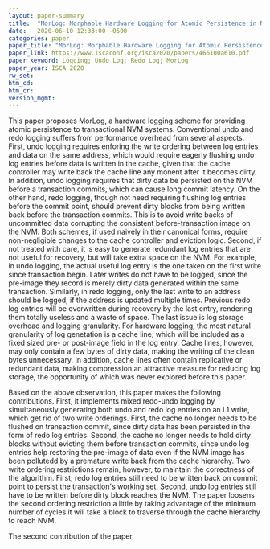 ```yaml
---
layout: paper-summary
title:  "MorLog: Morphable Hardware Logging for Atomic Persistence in Non-Volatile Main Memory"
date:   2020-06-10 12:33:00 -0500
categories: paper
paper_title: "MorLog: Morphable Hardware Logging for Atomic Persistence in Non-Volatile Main Memory"
paper_link: https://www.iscaconf.org/isca2020/papers/466100a610.pdf
paper_keyword: Logging; Undo Log; Redo Log; MorLog
paper_year: ISCA 2020
rw_set:
htm_cd:
htm_cr:
version_mgmt:
---
```


This paper proposes MorLog, a hardware logging scheme for providing atomic persistence to transactional NVM systems. 
Conventional undo and redo logging suffers from performance overhead from several aspects. First, undo logging requires 
enforing the write ordering between log entries and data on the same address, which would require eagerly flushing undo 
log entries before data is written in the cache, given that the cache controller may write back the cache line any monent 
after it becomes dirty. In addition, undo logging requires that dirty data be persisted on the NVM before a transaction 
commits, which can cause long commit latency. On the other hand, redo logging, though not need requiring flushing log 
entries before the commit point, should prevent dirty blocks from being written back before the transaction commits.
This is to avoid write backs of uncommitted data corrupting the consistent before-transaction image on the NVM.
Both schemes, if used naively in their canonical forms, require non-negligible changes to the cache controller and eviction
logic. Second, if not treated with care, it is easy to generate redundant log entries that are not useful for recovery,
but will take extra space on the NVM. For example, in undo logging, the actual useful log entry is the one taken on the 
first write since transaction begin. Later writes do not have to be logged, since the pre-image they record is merely
dirty data generated within the same transaction. Similarly, in redo logging, only the last write to an address should
be logged, if the address is updated multiple times. Previous redo log entries will be overwritten during recovery by
the last entry, rendering them totally useless and a waste of space. The last issue is log storage overhead and logging
granularity. For hardware logging, the most natural granularity of log genetation is a cache line, which will be included
as a fixed sized pre- or post-image field in the log entry. Cache lines, however, may only contain a few bytes of dirty 
data, making the writing of the clean bytes unnecessary. In addition, cache lines often contain replicative or redundant
data, making compression an attractive measure for reducing log storage, the opportunity of which was never explored 
before this paper.

Based on the above observation, this paper makes the following contributions. First, it implements mixed redo-undo 
logging by simultaneously generating both undo and redo log entries on an L1 write, which get rid of two write orderings. 
First, the cache no longer needs to be flushed on transaction commit, since dirty data has been persisted in the form
of redo log entries. Second, the cache no longer needs to hold dirty blocks without evicting them before transaction
commits, since undo log entries help restoring the pre-image of data even if the NVM image has been pollutedd by a
premature write back from the cache hierarchy. Two write ordering restrictions remain, however, to maintain the 
correctness of the algorithm. First, redo log entries still need to be written back on commit point to persist the 
transaction's working set. Second, undo log entries still have to be written before dirty block reaches the NVM.
The paper loosens the second ordering restriction a little by taking advantage of the minimum number of cycles it will 
take a block to traverse through the cache hierarchy to reach NVM.

The second contribution of the paper
